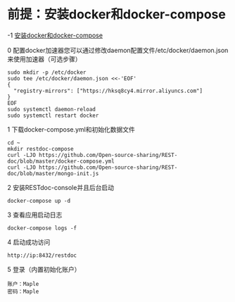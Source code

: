 
# 前提：安装docker和docker-compose

-1 [安装docker和docker-compose](https://github.com/Open-source-sharing/REST-doc/blob/master/docker-install.md "安装docker和docker-compose")

0 配置docker加速器您可以通过修改daemon配置文件/etc/docker/daemon.json来使用加速器（可选步骤）
```
sudo mkdir -p /etc/docker
sudo tee /etc/docker/daemon.json <<-'EOF'
{
  "registry-mirrors": ["https://hksq8cy4.mirror.aliyuncs.com"]
}
EOF
sudo systemctl daemon-reload
sudo systemctl restart docker
```


1 下载docker-compose.yml和初始化数据文件
```
cd ~
mkdir restdoc-compose
curl -LJO https://github.com/Open-source-sharing/REST-doc/blob/master/docker-compose.yml
curl -LJO https://github.com/Open-source-sharing/REST-doc/blob/master/mongo-init.js
```

2 安装RESTdoc-console并且后台启动
```
docker-compose up -d
```

3 查看应用启动日志
```
docker-compose logs -f
```

4 启动成功访问
```
http://ip:8432/restdoc
```

5 登录（内置初始化账户）
```
账户：Maple
密码：Maple
```

